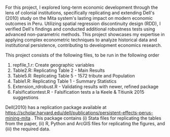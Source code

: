 For this project, I explored long-term economic development through the lens of colonial institutions, specifically replicating and extending Dell's (2010) study on the Mita system's lasting impact on modern economic outcomes in Peru. Utilizing spatial regression discontinuity design (RDD), I verified Dell's findings and conducted additional robustness tests using advanced non-parametric methods. This project showcases my expertise in applying complex econometric techniques to analyze historical data and institutional persistence, contributing to development economics research.

This project consists of the following files, to be run in the following order
1. repfile_1.r: Create geographic variables 
2. Table2.R: Replicating Table 2 - Main Results
3. Table5.R: Replicating Table 5 - 1572 tribute and Population
4. Table1.R: Replicating Table 1 - Summary Statistics
5. Extension_rdrobust.R - Validating results with newer, refined package
6. Falsificationtest.R - Falsification tests a la Keele & Titiunik 2015 suggestions

Dell(2010) has a replication package available at https://scholar.harvard.edu/dell/publications/persistent-effects-perus-mining-mita . This package contains 
(i) Stata files for replicating the tables from the paper,
(ii) R, Python and ArcGIS files for replicating the figures, and 
(iii) the required data.   
